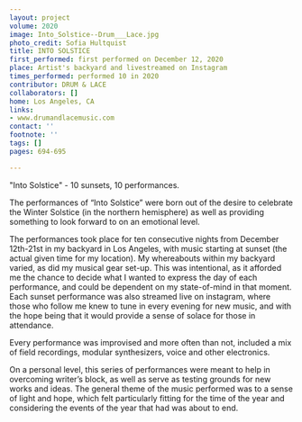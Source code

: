```yaml
---
layout: project
volume: 2020
image: Into_Solstice--Drum___Lace.jpg
photo_credit: Sofia Hultquist
title: INTO SOLSTICE
first_performed: first performed on December 12, 2020
place: Artist's backyard and livestreamed on Instagram
times_performed: performed 10 in 2020
contributor: DRUM & LACE
collaborators: []
home: Los Angeles, CA
links:
- www.drumandlacemusic.com
contact: ''
footnote: ''
tags: []
pages: 694-695

---
```


"Into Solstice" - 10 sunsets, 10 performances. 

The performances of “Into Solstice” were born out of the desire to celebrate the Winter Solstice (in the northern hemisphere) as well as providing something to look forward to on an emotional level. 

The performances took place for ten consecutive nights from December 12th-21st in my backyard in Los Angeles, with music starting at sunset (the actual given time for my location). My whereabouts within my backyard varied, as did my musical gear set-up. This was intentional, as it afforded me the chance to decide what I wanted to express the day of each performance, and could be dependent on my state-of-mind in that moment. Each sunset performance was also streamed live on instagram, where those who follow me knew to tune in every evening for new music, and with the hope being that it would provide a sense of solace for those in attendance. 

Every performance was improvised and more often than not, included a mix of field recordings, modular synthesizers, voice and other electronics. 

On a personal level, this series of performances were meant to help in overcoming writer’s block, as well as serve as testing grounds for new works and ideas. The general theme of the music performed was to a sense of light and hope, which felt particularly fitting for the time of the year and considering the events of the year that had was about to end. 

